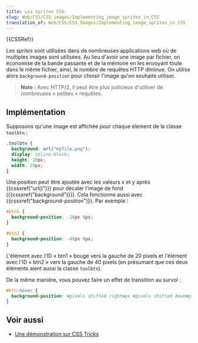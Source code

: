 ```yaml
---
title: Les sprites CSS
slug: Web/CSS/CSS_images/Implementing_image_sprites_in_CSS
translation_of: Web/CSS/CSS_Images/Implementing_image_sprites_in_CSS
---
```


{{CSSRef}}

Les _sprites_ sont utilisées dans de nombreuses applications web où de multiples images sont utilisées. Au lieu d'avoir une image par fichier, on économise de la bande passante et de la mémoire en les envoyant toute dans le même fichier, ainsi, le nombre de requêtes HTTP diminue. On utilise alors `background-position` pour choisir l'image qu'on souhaite utiliser.

> **Note :** Avec HTTP/2, il peut être plus judicieux d'utiliser de nombreuses « petites » requêtes.

## Implémentation

Supposons qu'une image est affichée pour chaque élement de la classe `toolbtn` :

```css
.toolbtn {
  background: url("myfile.png");
  display: inline-block;
  height: 20px;
  width: 20px;
}
```

Une position peut être ajoutée avec les valeurs x et y après {{cssxref("url()")}} pour décaler l'image de fond ({{cssxref("background")}}). Cela fonctionne aussi avec {{cssxref("background-position")}}. Par exemple :

```css
#btn1 {
  background-position: -20px 0px;
}

#btn2 {
  background-position: -40px 0px;
}
```

L'élément avec l'ID « btn1 » bouge vers la gauche de 20 pixels et l'élément avec l'ID « btn2 » vers la gauche de 40 pixels (en présumant que ces deux éléments aient aussi la classe `toolbtn`).

De la même manière, vous pouvez faire un effet de transition au survol :

```css
#btn:hover {
  background-position: <pixels shifted right>px <pixels shifted down>px;
}
```

## Voir aussi

- [Une démonstration sur CSS Tricks](https://css-tricks.com/snippets/css/perfect-css-sprite-sliding-doors-button/)
